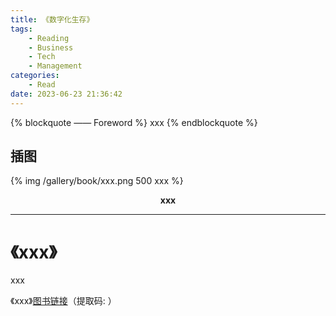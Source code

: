 ```yaml
---
title: 《数字化生存》
tags:
	- Reading
	- Business
	- Tech
	- Management
categories:
	- Read
date: 2023-06-23 21:36:42
---
```


{% blockquote —— Foreword %}
xxx
{% endblockquote %}

<!-- more -->

## 插图
{% img /gallery/book/xxx.png 500 xxx %}
<p align="center"><b>xxx</b></p>

-----

# 《xxx》

xxx

《xxx》[图书链接](https://pan.baidu.com/s/)（提取码: ）